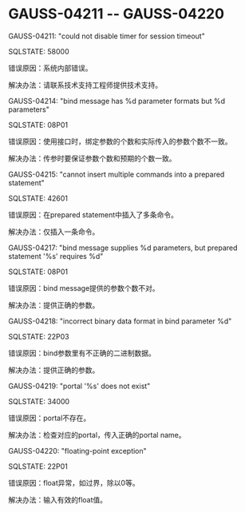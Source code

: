 # GAUSS-04211 -- GAUSS-04220

GAUSS-04211: "could not disable timer for session timeout"

SQLSTATE: 58000

错误原因：系统内部错误。

解决办法：请联系技术支持工程师提供技术支持。

GAUSS-04214: "bind message has %d parameter formats but %d parameters"

SQLSTATE: 08P01

错误原因：使用接口时，绑定参数的个数和实际传入的参数个数不一致。

解决办法：传参时要保证参数个数和预期的个数一致。

GAUSS-04215: "cannot insert multiple commands into a prepared statement"

SQLSTATE: 42601

错误原因：在prepared statement中插入了多条命令。

解决办法：仅插入一条命令。

GAUSS-04217: "bind message supplies %d parameters, but prepared statement '%s' requires %d"

SQLSTATE: 08P01

错误原因：bind message提供的参数个数不对。

解决办法：提供正确的参数。

GAUSS-04218: "incorrect binary data format in bind parameter %d"

SQLSTATE: 22P03

错误原因：bind参数里有不正确的二进制数据。

解决办法：提供正确的参数。

GAUSS-04219: "portal '%s' does not exist"

SQLSTATE: 34000

错误原因：portal不存在。

解决办法：检查对应的portal，传入正确的portal name。

GAUSS-04220: "floating-point exception"

SQLSTATE: 22P01

错误原因：float异常，如过界，除以0等。

解决办法：输入有效的float值。

